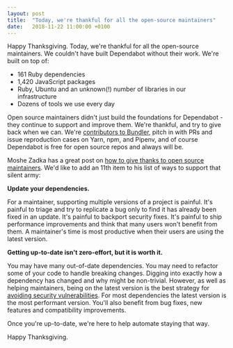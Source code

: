 ```yaml
---
layout: post
title:  "Today, we're thankful for all the open-source maintainers"
date:   2018-11-22 11:00:00 +0100
---
```


Happy Thanksgiving. Today, we're thankful for all the open-source maintainers.
We couldn't have built Dependabot without their work. We're built on top of:
- 161 Ruby dependencies
- 1,420 JavaScript packages
- Ruby, Ubuntu and an unknown(!) number of libraries in our infrastructure
- Dozens of tools we use every day

Open source maintainers didn't just build the foundations for Dependabot - they
continue to support and improve them. We're thankful, and try to give back
when we can. We're [contributors to Bundler][bundler-post], pitch in with PRs
and issue reproduction cases on Yarn, npm, and Pipenv, and of course Dependabot
is free for open source repos and always will be.

Moshe Zadka has a great post on [how to give thanks to open source maintainers][zadka-article].
We'd like to add an 11th item to his list of ways to support that silent army:

**Update your dependencies.**

For a maintainer, supporting multiple versions of a project is painful. It's
painful to triage and try to replicate a bug only to find it has already been
fixed in an update. It's painful to backport security fixes. It's painful to
ship performance improvements and think that many users won't benefit from them.
A maintainer's time is most productive when their users are using the latest
version.

**Getting up-to-date isn't zero-effort, but it is worth it.**

You may have many out-of-date dependencies. You may need to refactor some of
your code to handle breaking changes. Digging into exactly how a dependency has
changed and why might be non-trivial. However, as well as helping maintainers,
being on the latest version is the best strategy for
[avoiding security vulnerabilities][security-analysis]. For most dependencies
the latest version is the most performant version. You'll also benefit from bug
fixes, new features and compatibility improvements.

Once you're up-to-date, we're here to help automate staying that way.

Happy Thanksgiving.

[zadka-article]: https://opensource.com/article/18/11/ways-give-thanks-open-source
[security-analysis]: ../the-latest-dependency-version-is-probably-the-most-secure
[bundler-post]: ../improving-dependency-resolution-in-bundler
